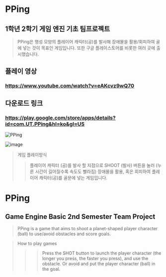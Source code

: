 # PPing
## 1학년 2학기 게임 엔진 기초 팀프로젝트
> PPing은 행성 모양의 플레이어 캐릭터(공)를 발사해 장애물을 활용/회피하여 골에 넣는 것이 목표인 게임입니다.
> 또한 구글 플레이스토어를 비롯한 여러 곳에 출시했습니다.

## 플레이 영상 
### https://www.youtube.com/watch?v=eAKcvz9wQ70

## 다운로드 링크
### https://play.google.com/store/apps/details?id=com.UT.PPing&hl=ko&gl=US


![PPing](https://user-images.githubusercontent.com/64309436/131831013-0c719f8e-4539-4d59-beee-53b6aee68066.png)

![image](https://user-images.githubusercontent.com/64309436/131831039-9bd28752-95a7-4683-b78c-e495348a27ba.png)


> 게임 플레이방식 
>> 플레이어 캐릭터 (공)를 발사 할 지점으로 SHOOT (발사) 버튼을 눌러 (누른 시간이 길어질수록 속도도 빨라짐) 장애물을 활용,
>> 혹은 회피하여 플레이어 캐릭터(공)를 골문에 넣는 게임입니다.

# PPing
## Game Engine Basic 2nd Semester Team Project
> PPing is a game that aims to shoot a planet-shaped player character (ball) to use/avoid obstacles and score goals.

> How to play games
>>> Press the SHOT button to launch the player character (the longer you press, the faster you press), and use the obstacle.
>>> Or avoid and put the player character (ball) in the goal.
